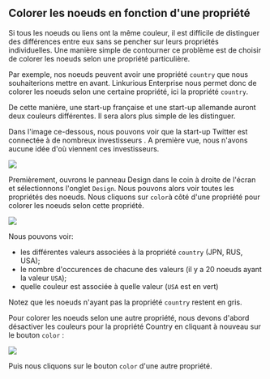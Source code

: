 ## Colorer les noeuds en fonction d'une propriété

Si tous les noeuds ou liens ont la même couleur, il est difficile de distinguer des différences entre eux sans se pencher sur leurs propriétés individuelles. Une manière simple de contourner ce problème est de choisir de colorer les noeuds selon une propriété particulière.

Par exemple, nos noeuds peuvent avoir une propriété ```country``` que nous souhaiterions mettre en avant. Linkurious Enterprise nous permet donc de colorer les noeuds selon une certaine propriété, ici la propriété ```country```.

De cette manière, une start-up française et une start-up allemande auront deux couleurs différentes. Il sera alors plus simple de les distinguer.

Dans l'image ce-dessous, nous pouvons voir que la start-up Twitter est connectée à de nombreux investisseurs . A première vue, nous n'avons aucune idée d'où viennent ces investisseurs.

![](https://github.com/Linkurious/linkurious-enterprise-manual/raw/master/en/style/SinColor.png)


Premièrement, ouvrons le panneau Design dans le coin à droite de l'écran et sélectionnons l'onglet ```Design```. Nous pouvons alors voir toutes les propriétés des noeuds. Nous cliquons sur ```color```à côté d'une propriété pour colorer les noeuds selon cette propriété. 

![](https://github.com/Linkurious/linkurious-enterprise-manual/raw/master/en/style/Colors.png)

Nous pouvons voir:
* les différentes valeurs associées à la propriété ```country``` (JPN, RUS, USA);
* le nombre d'occurences de chacune des valeurs (il y a 20 noeuds ayant la valeur ```USA```);
* quelle couleur est associée à quelle valeur (```USA``` est en vert)

Notez que les noeuds n'ayant pas la propriété ```country``` restent en gris. 

Pour colorer les noeuds selon une autre propriété, nous devons d'abord désactiver les couleurs pour la propriété Country en cliquant à nouveau sur le bouton ```color``` :

![](https://github.com/Linkurious/linkurious-enterprise-manual/raw/master/en/style/Unset.png)

Puis nous cliquons sur le bouton ```color``` d'une autre propriété. 
